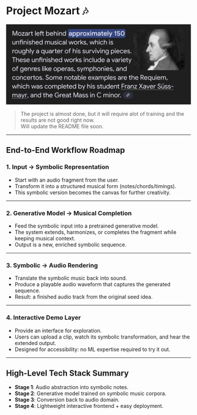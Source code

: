 # Project Mozart 🎶
![alt text](imgs/mozart.jpg)
> The project is almost done, but it will require alot of training and the results are not good right now.\
> Will update the README file soon.

---

## End-to-End Workflow Roadmap

### **1. Input → Symbolic Representation**

* Start with an audio fragment from the user.
* Transform it into a structured musical form (notes/chords/timings).
* This symbolic version becomes the canvas for further creativity.

---

### **2. Generative Model → Musical Completion**

* Feed the symbolic input into a pretrained generative model.
* The system extends, harmonizes, or completes the fragment while keeping musical context.
* Output is a new, enriched symbolic sequence.

---

### **3. Symbolic → Audio Rendering**

* Translate the symbolic music back into sound.
* Produce a playable audio waveform that captures the generated sequence.
* Result: a finished audio track from the original seed idea.

---

### **4. Interactive Demo Layer**

* Provide an interface for exploration.
* Users can upload a clip, watch its symbolic transformation, and hear the extended output.
* Designed for accessibility: no ML expertise required to try it out.

---

## High-Level Tech Stack Summary

* **Stage 1**: Audio abstraction into symbolic notes.
* **Stage 2**: Generative model trained on symbolic music corpora.
* **Stage 3**: Conversion back to audio domain.
* **Stage 4**: Lightweight interactive frontend + easy deployment.


